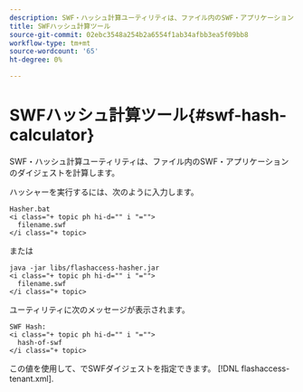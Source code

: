 ```yaml
---
description: SWF・ハッシュ計算ユーティリティは、ファイル内のSWF・アプリケーションのダイジェストを計算します。
title: SWFハッシュ計算ツール
source-git-commit: 02ebc3548a254b2a6554f1ab34afbb3ea5f09bb8
workflow-type: tm+mt
source-wordcount: '65'
ht-degree: 0%

---
```


# SWFハッシュ計算ツール{#swf-hash-calculator}

SWF・ハッシュ計算ユーティリティは、ファイル内のSWF・アプリケーションのダイジェストを計算します。

ハッシャーを実行するには、次のように入力します。

```
Hasher.bat 
<i class="+ topic ph hi-d="" i "="">
  filename.swf
</i class="+ topic>
```

または

```
java -jar libs/flashaccess-hasher.jar 
<i class="+ topic ph hi-d="" i "="">
  filename.swf
</i class="+ topic>
```

ユーティリティに次のメッセージが表示されます。

```
SWF Hash: 
<i class="+ topic ph hi-d="" i "="">
  hash-of-swf
</i class="+ topic>
```

この値を使用して、でSWFダイジェストを指定できます。 [!DNL flashaccess-tenant.xml].
